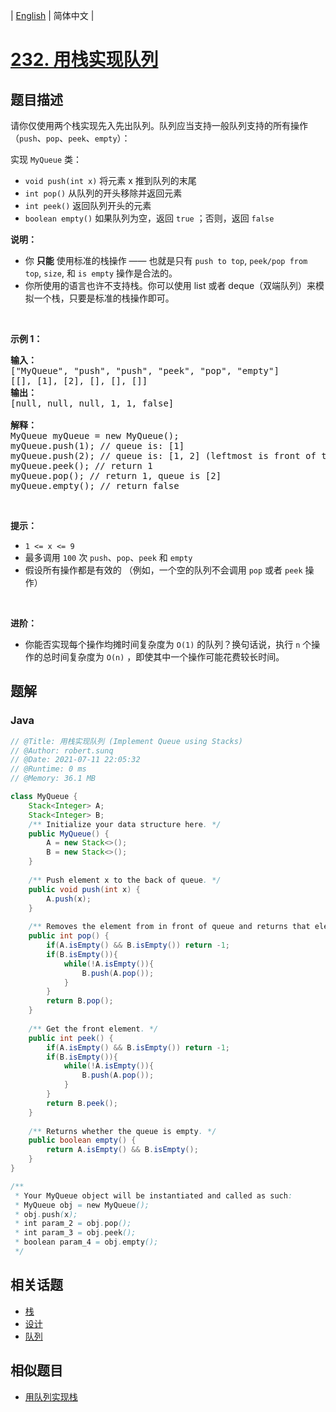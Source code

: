 
| [English](README_EN.md) | 简体中文 |

# [232. 用栈实现队列](https://leetcode.cn//problems/implement-queue-using-stacks/)

## 题目描述

<p>请你仅使用两个栈实现先入先出队列。队列应当支持一般队列支持的所有操作（<code>push</code>、<code>pop</code>、<code>peek</code>、<code>empty</code>）：</p>

<p>实现 <code>MyQueue</code> 类：</p>

<ul>
	<li><code>void push(int x)</code> 将元素 x 推到队列的末尾</li>
	<li><code>int pop()</code> 从队列的开头移除并返回元素</li>
	<li><code>int peek()</code> 返回队列开头的元素</li>
	<li><code>boolean empty()</code> 如果队列为空，返回 <code>true</code> ；否则，返回 <code>false</code></li>
</ul>

<p><strong>说明：</strong></p>

<ul>
	<li>你 <strong>只能</strong> 使用标准的栈操作 —— 也就是只有&nbsp;<code>push to top</code>,&nbsp;<code>peek/pop from top</code>,&nbsp;<code>size</code>, 和&nbsp;<code>is empty</code>&nbsp;操作是合法的。</li>
	<li>你所使用的语言也许不支持栈。你可以使用 list 或者 deque（双端队列）来模拟一个栈，只要是标准的栈操作即可。</li>
</ul>

<p>&nbsp;</p>

<p><strong>示例 1：</strong></p>

<pre>
<strong>输入：</strong>
["MyQueue", "push", "push", "peek", "pop", "empty"]
[[], [1], [2], [], [], []]
<strong>输出：</strong>
[null, null, null, 1, 1, false]

<strong>解释：</strong>
MyQueue myQueue = new MyQueue();
myQueue.push(1); // queue is: [1]
myQueue.push(2); // queue is: [1, 2] (leftmost is front of the queue)
myQueue.peek(); // return 1
myQueue.pop(); // return 1, queue is [2]
myQueue.empty(); // return false
</pre>

<ul>
</ul>

<p>&nbsp;</p>

<p><strong>提示：</strong></p>

<ul>
	<li><code>1 &lt;= x &lt;= 9</code></li>
	<li>最多调用 <code>100</code> 次 <code>push</code>、<code>pop</code>、<code>peek</code> 和 <code>empty</code></li>
	<li>假设所有操作都是有效的 （例如，一个空的队列不会调用 <code>pop</code> 或者 <code>peek</code> 操作）</li>
</ul>

<p>&nbsp;</p>

<p><strong>进阶：</strong></p>

<ul>
	<li>你能否实现每个操作均摊时间复杂度为 <code>O(1)</code> 的队列？换句话说，执行 <code>n</code> 个操作的总时间复杂度为 <code>O(n)</code> ，即使其中一个操作可能花费较长时间。</li>
</ul>


## 题解


### Java

```Java
// @Title: 用栈实现队列 (Implement Queue using Stacks)
// @Author: robert.sunq
// @Date: 2021-07-11 22:05:32
// @Runtime: 0 ms
// @Memory: 36.1 MB

class MyQueue {
    Stack<Integer> A;
    Stack<Integer> B;
    /** Initialize your data structure here. */
    public MyQueue() {
        A = new Stack<>();
        B = new Stack<>();
    }
    
    /** Push element x to the back of queue. */
    public void push(int x) {
        A.push(x);
    }
    
    /** Removes the element from in front of queue and returns that element. */
    public int pop() {
        if(A.isEmpty() && B.isEmpty()) return -1;
        if(B.isEmpty()){
            while(!A.isEmpty()){
                B.push(A.pop());
            }
        }
        return B.pop();
    }
    
    /** Get the front element. */
    public int peek() {
        if(A.isEmpty() && B.isEmpty()) return -1;
        if(B.isEmpty()){
            while(!A.isEmpty()){
                B.push(A.pop());
            }
        }
        return B.peek();
    }
    
    /** Returns whether the queue is empty. */
    public boolean empty() {
        return A.isEmpty() && B.isEmpty();
    }
}

/**
 * Your MyQueue object will be instantiated and called as such:
 * MyQueue obj = new MyQueue();
 * obj.push(x);
 * int param_2 = obj.pop();
 * int param_3 = obj.peek();
 * boolean param_4 = obj.empty();
 */
```



## 相关话题

- [栈](https://leetcode.cn//tag/stack)
- [设计](https://leetcode.cn//tag/design)
- [队列](https://leetcode.cn//tag/queue)

## 相似题目


- [用队列实现栈](../implement-stack-using-queues/README.md)
